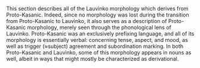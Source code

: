This section describes all of the Lauvìnko morphology which
derives from Proto-Kasanic. Indeed, since no morphology was lost during the
transition from Proto-Kasanic to Lauvìnko, it also serves as a description
of Proto-Kasanic morphology, merely seen through the phonological lens of
Lauvìnko. Proto-Kasanic was an exclusively prefixing language, and all
of its morphology is essentially verbal: concerning tense, aspect, and mood,
as well as trigger (≈subject) agreement and subordination marking. In both
Proto-Kasanic and Lauvìnko, some of this morphology appears in nouns as well,
albeit in ways that might mostly be characterized as derivational.
